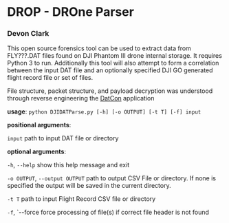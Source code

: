 # DROP - DROne Parser
### Devon Clark

This open source forensics tool can be used to extract data from FLY???.DAT files found on DJI Phantom III drone internal storage. It requires Python 3 to run. Additionally this tool will also attempt to form a correlation between the input DAT file and an optionally specified DJI GO generated flight record file or set of files.

File structure, packet structure, and payload decryption was understood through reverse engineering the [DatCon](https://datfile.net/) application

**usage**: `python DJIDATParse.py [-h] [-o OUTPUT] [-t T] [-f] input`

**positional arguments**:

  `input`               path to input DAT file or directory

**optional arguments**:

  `-h`, `--help`        show this help message and exit
  
  `-o OUTPUT`, `--output OUTPUT`
                        path to output CSV File or directory. If none is
                        specified the output will be saved in the current
                        directory.
                        
  `-t T`                path to input Flight Record CSV file or directory
  
  `-f`, `--force        force processing of file(s) if correct file header is
                        not found
